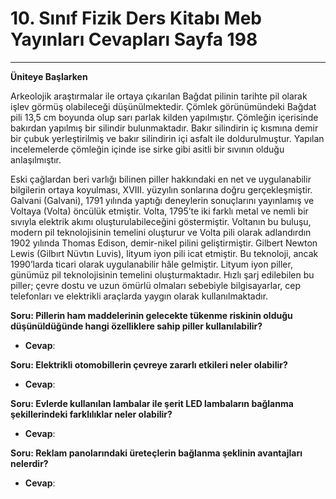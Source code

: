 # 10. Sınıf Fizik Ders Kitabı Meb Yayınları Cevapları Sayfa 198

---

**Üniteye Başlarken**

Arkeolojik araştırmalar ile ortaya çıkarılan Bağdat pilinin tarihte pil olarak işlev görmüş olabileceği düşünülmektedir. Çömlek görünümündeki Bağdat pili 13,5 cm boyunda olup sarı parlak kilden yapılmıştır. Çömleğin içerisinde bakırdan yapılmış bir silindir bulunmaktadır. Bakır silindirin iç kısmına demir bir çubuk yerleştirilmiş ve bakır silindirin içi asfalt ile doldurulmuştur. Yapılan incelemelerde çömleğin içinde ise sirke gibi asitli bir sıvının olduğu anlaşılmıştır.

Eski çağlardan beri varlığı bilinen piller hakkındaki en net ve uygulanabilir bilgilerin ortaya koyulması, XVIII. yüzyılın sonlarına doğru gerçekleşmiştir. Galvani (Galvani), 1791 yılında yaptığı deneylerin sonuçlarını yayınlamış ve Voltaya (Volta) öncülük etmiştir. Volta, 1795’te iki farklı metal ve nemli bir sıvıyla elektrik akımı oluşturulabileceğini göstermiştir. Voltanın bu buluşu, modern pil teknolojisinin temelini oluşturur ve Volta pili olarak adlandırdın 1902 yılında Thomas Edison, demir-nikel pilini geliştirmiştir. Gilbert Newton Lewis (Gilbırt Nüvtın Luvis), lityum iyon pili icat etmiştir. Bu teknoloji, ancak 1990’larda ticari olarak uygulanabilir hâle gelmiştir. Lityum iyon piller, günümüz pil teknolojisinin temelini oluşturmaktadır. Hızlı şarj edilebilen bu piller; çevre dostu ve uzun ömürlü olmaları sebebiyle bilgisayarlar, cep telefonları ve elektrikli araçlarda yaygın olarak kullanılmaktadır.

**Soru: Pillerin ham maddelerinin gelecekte tükenme riskinin olduğu düşünüldüğünde hangi özelliklere sahip piller kullanılabilir?**

-   **Cevap**:

**Soru: Elektrikli otomobillerin çevreye zararlı etkileri neler olabilir?**

-   **Cevap**:

**Soru: Evlerde kullanılan lambalar ile şerit LED lambaların bağlanma şekillerindeki farklılıklar neler olabilir?**

-   **Cevap**:

**Soru: Reklam panolarındaki üreteçlerin bağlanma şeklinin avantajları nelerdir?**

-   **Cevap**: